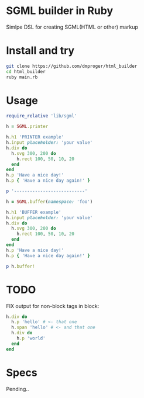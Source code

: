 # SGML builder in Ruby
Simlpe DSL for creating SGML(HTML or other) markup

# Install and try
```bash
git clone https://github.com/dmproger/html_builder
cd html_builder
ruby main.rb
```

# Usage
```ruby
require_relative 'lib/sgml'

h = SGML.printer

h.h1 'PRINTER example'
h.input placeholder: 'your value'
h.div do
  h.svg 300, 200 do
    h.rect 100, 50, 10, 20
  end
end
h.p 'Have a nice day!'
h.p { 'Have a nice day again!' }

p '---------------------------'

h = SGML.buffer(namespace: 'foo')

h.h1 'BUFFER example'
h.input placeholder: 'your value'
h.div do
  h.svg 300, 200 do
    h.rect 100, 50, 10, 20
  end
end
h.p 'Have a nice day!'
h.p { 'Have a nice day again!' }

p h.buffer!
```

# TODO
FIX output for non-block tags in block:

```ruby
h.div do
  h.p 'hello' # <- that one
  h.span 'hello' # <- and that one
  h.div do
    h.p 'world'
  end
end
```

# Specs
Pending..
